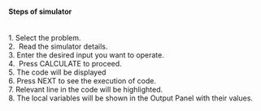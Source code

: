  <h4>Steps of simulator </h4><br>
                        1.&nbsp;Select the problem.<br>
                        2.&nbsp; Read the simulator details.<br>
                        3.&nbsp;Enter the desired input you want to operate.<br>
                        4.&nbsp; Press CALCULATE to proceed. <br>
                        5.&nbsp;The code will be displayed <br>
                        6.&nbsp;Press NEXT to see the execution of code. <br>
                        7.&nbsp;Relevant line in the code will be highlighted.<br>
                        8.&nbsp;The local variables will be shown in the Output Panel with their values.<br>
